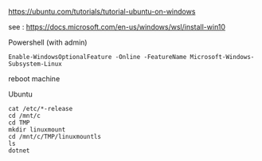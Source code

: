 https://ubuntu.com/tutorials/tutorial-ubuntu-on-windows

see : https://docs.microsoft.com/en-us/windows/wsl/install-win10

Powershell (with admin)

	Enable-WindowsOptionalFeature -Online -FeatureName Microsoft-Windows-Subsystem-Linux

reboot machine

Ubuntu

    cat /etc/*-release
    cd /mnt/c
    cd TMP
    mkdir linuxmount
    cd /mnt/c/TMP/linuxmountls    
    ls
    dotnet
    
<!--stackedit_data:
eyJoaXN0b3J5IjpbNzg3MTM2NjI0XX0=
-->